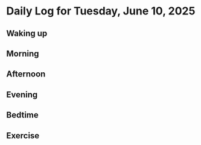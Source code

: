 # Daily Log for Tuesday, June 10, 2025

## Waking up

## Morning

## Afternoon

## Evening

## Bedtime

## Exercise
